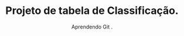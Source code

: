 <h1 align="center"> Projeto de tabela de Classificação.</h1>
<p align="center"> Aprendendo Git .</p>



